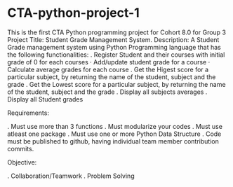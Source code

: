 # CTA-python-project-1
This is the first CTA Python programming project for Cohort 8.0 for Group 3
Project Title: Student Grade Management System.
Description: A Student Grade management system using Python Programming language that has the following functionalities:
. Register Student and their courses with initial grade of 0 for each courses
· Add/update student grade for a course
· Calculate average grades for each course
. Get the Higest score for a particular subject, by returning the name of the student, subject and the grade
. Get the Lowest score for a particular subject, by returning the name of the student, subject and the grade
. Display all subjects averages
. Display all Student grades

Requirements:

. Must use more than 3 functions
. Must modularize your codes
. Must use atleast one package
. Must use one or more Python Data Structure
. Code must be published to github, having individual team member contribution commits.

Objective:

. Collaboration/Teamwork
. Problem Solving

